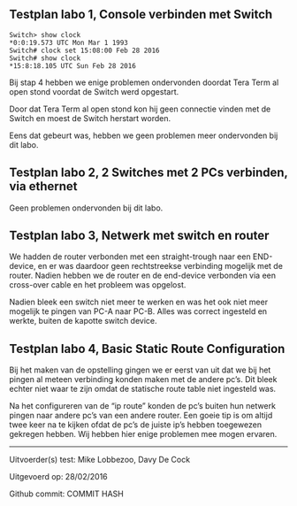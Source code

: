 ## Testplan labo 1, Console verbinden met Switch

```
Switch> show clock
*0:0:19.573 UTC Mon Mar 1 1993
Switch# clock set 15:08:00 Feb 28 2016
Switch# show clock
*15:8:18.105 UTC Sun Feb 28 2016
```

Bij stap 4 hebben we enige problemen ondervonden doordat Tera Term al open stond voordat de Switch werd opgestart. 

Door dat Tera Term al open stond kon hij geen connectie vinden met de Switch en moest de Switch herstart worden. 

Eens dat gebeurt was, hebben we geen problemen meer ondervonden bij dit labo.

## Testplan labo 2, 2 Switches met 2 PCs verbinden, via ethernet
Geen problemen ondervonden bij dit labo.

## Testplan labo 3, Netwerk met switch en router
We hadden de router verbonden met een straight-trough naar een END-device, en er was daardoor geen rechtstreekse verbinding mogelijk met de router. Nadien hebben we de router en de end-device verbonden via een cross-over cable en het probleem was opgelost. 

Nadien bleek een switch niet meer te werken en was het ook niet meer mogelijk te pingen van PC-A naar PC-B. Alles was correct ingesteld en werkte, buiten de kapotte switch device.

## Testplan labo 4, Basic Static Route Configuration
Bij het maken van de opstelling gingen we er eerst van uit dat we bij het pingen al meteen verbinding konden maken met de andere pc’s. Dit bleek echter niet waar te zijn omdat de statische route table niet ingesteld was. 

Na het configureren van de “ip route” konden de pc’s buiten hun netwerk pingen naar andere pc’s van een andere router. Een goeie tip is om altijd twee keer na te kijken ofdat de pc’s de juiste ip’s hebben toegewezen gekregen hebben. Wij hebben hier enige problemen mee mogen ervaren.


----------

Uitvoerder(s) test: Mike Lobbezoo, Davy De Cock

Uitgevoerd op: 28/02/2016

Github commit:  COMMIT HASH
